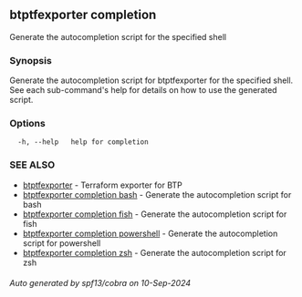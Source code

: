 ## btptfexporter completion

Generate the autocompletion script for the specified shell

### Synopsis

Generate the autocompletion script for btptfexporter for the specified shell.
See each sub-command's help for details on how to use the generated script.


### Options

```
  -h, --help   help for completion
```

### SEE ALSO

* [btptfexporter](btptfexporter.md)	 - Terraform exporter for BTP
* [btptfexporter completion bash](btptfexporter_completion_bash.md)	 - Generate the autocompletion script for bash
* [btptfexporter completion fish](btptfexporter_completion_fish.md)	 - Generate the autocompletion script for fish
* [btptfexporter completion powershell](btptfexporter_completion_powershell.md)	 - Generate the autocompletion script for powershell
* [btptfexporter completion zsh](btptfexporter_completion_zsh.md)	 - Generate the autocompletion script for zsh

###### Auto generated by spf13/cobra on 10-Sep-2024
